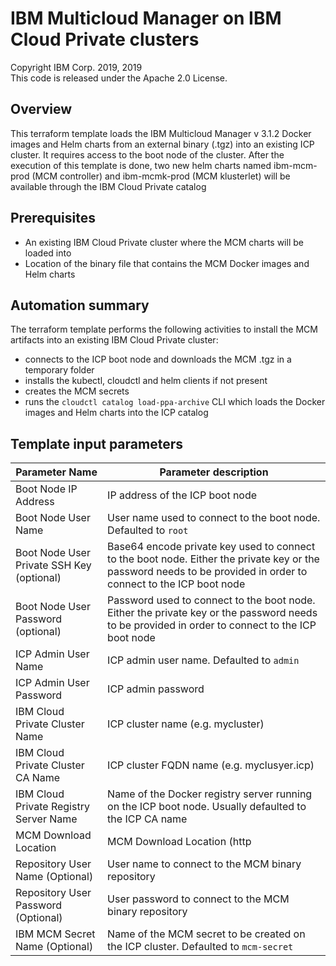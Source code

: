 # IBM Multicloud Manager on IBM Cloud Private clusters
Copyright IBM Corp. 2019, 2019 \
This code is released under the Apache 2.0 License.

## Overview
 This terraform template loads the IBM Multicloud Manager v 3.1.2 Docker images and Helm charts from an external binary (.tgz) into an existing ICP cluster. It requires access to the boot node of the cluster. After the execution of this template is done, two new helm charts named ibm-mcm-prod (MCM controller) and ibm-mcmk-prod (MCM klusterlet) will be available through the IBM Cloud Private catalog

## Prerequisites
* An existing IBM Cloud Private cluster where the MCM charts will be loaded into
* Location of the binary file that contains the MCM Docker images and Helm charts 

## Automation summary
The terraform template performs the following activities to install the MCM artifacts into an existing IBM Cloud Private cluster:
* connects to the ICP boot node and downloads the MCM .tgz in a temporary folder
* installs the kubectl, cloudctl and helm clients if not present 
* creates the MCM secrets
* runs the `cloudctl catalog load-ppa-archive` CLI which loads the Docker images and Helm charts into the ICP catalog

## Template input parameters
Parameter Name                                        | Parameter description
------------------------------------------------------|------------------------------------------------------------------
Boot Node IP Address| IP address of the ICP boot node
Boot Node User Name | User name used to connect to the boot node. Defaulted to `root`
Boot Node User Private SSH Key (optional)|Base64 encode private key used to connect to the boot node. Either the private key or the password needs to be provided in order to connect to the ICP boot node
Boot Node User Password (optional)|Password used to connect to the boot node. Either the private key or the password needs to be provided in order to connect to the ICP boot node
ICP Admin User Name| ICP admin user name. Defaulted to `admin`
ICP Admin User Password|ICP admin password
IBM Cloud Private Cluster Name| ICP cluster name (e.g. mycluster)
IBM Cloud Private Cluster CA Name|ICP cluster FQDN name (e.g. myclusyer.icp)
IBM Cloud Private Registry Server Name|Name of the Docker registry server running on the ICP boot node. Usually defaulted to the ICP CA name
MCM Download Location |MCM Download Location (http|https|ftp|file)
Repository User Name (Optional)| User name to connect to the MCM binary repository
Repository User Password (Optional)|User password to connect to the MCM binary repository
IBM MCM Secret Name (Optional)|Name of the MCM secret to be created on the ICP cluster. Defaulted to `mcm-secret`
